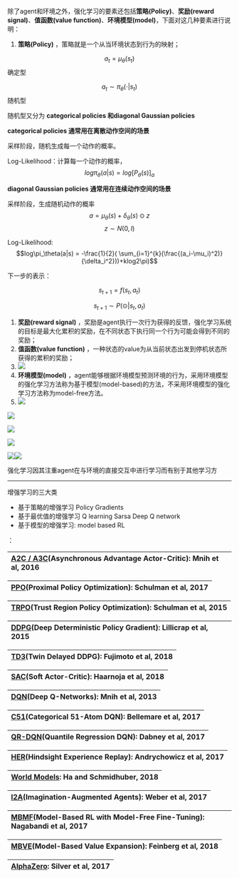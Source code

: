 除了agent和环境之外，强化学习的要素还包括**策略\(Policy\)**、**奖励\(reward signal\)**、**值函数\(value function\)**、**环境模型\(model\)**，下面对这几种要素进行说明：

1. **策略\(Policy\)**
   ，策略就是一个从当环境状态到行为的映射；$$$$   

$$a_t = \mu_\theta(s_t)$$   确定型

$$a_t \sim \pi_\theta(\cdot|s_t)$$ 随机型

随机型又分为 **categorical policies 和diagonal Gaussian policies**

**categorical policies 通常用在离散动作空间的场景**

采样阶段，随机生成每一个动作的概率。

Log-Likelihood：计算每一个动作的概率，$$log\pi_\theta(a|s) = log[P_\theta(s)]_a$$

**diagonal Gaussian policies 通常用在连续动作空间的场景**

采样阶段，生成随机动作的概率 $$a = \mu_\theta(s) +\delta_\theta(s)\odot z$$    $$z\sim N(0,I)$$

Log-Likelihood: $$log\pi_\theta(a|s) = -\frac{1}{2}( \sum_{i=1}^{k}(\frac{(a_i-\mu_i)^2)}{\delta_i^2}))+klog2\pi)$$

下一步的表示：

$$s_{t+1} = f(s_t,a_t)$$

$$s_{t+1} \sim P(\odot|s_t, a_t)$$

1. **奖励\(reward signal\)**
   ，奖励是agent执行一次行为获得的反馈，强化学习系统的目标是最大化累积的奖励，在不同状态下执行同一个行为可能会得到不同的奖励；
2. **值函数\(value function\)**
   ，一种状态的value为从当前状态出发到停机状态所获得的累积的奖励；
3. ![](/assets/reinforcementlearing3.png)
4. **环境模型\(model\)**
   ，agent能够根据环境模型预测环境的行为，采用环境模型的强化学习方法称为基于模型\(model-based\)的方法，不采用环境模型的强化学习方法称为model-free方法。
5. ![](/assets/reinforcementlearning2.png)

![](/assets/reinforcementlearning1.png)

![](/assets/reinforcementlearning4.png)

![](/assets/reinforcementlearing5.png)

![](/assets/reinforcementlearning6.png)![](/assets/reinforementlearing7.png)

强化学习因其注重agent在与环境的直接交互中进行学习而有别于其他学习方

---

增强学习的三大类

* 基于策略的增强学习 Policy Gradients
* 基于最优值的增强学习 Q learning  Sarsa  Deep Q network
* 基于模型的增强学习: model based RL

：







| [A2C / A3C](https://arxiv.org/abs/1602.01783)\(Asynchronous Advantage Actor-Critic\): Mnih et al, 2016 |
| :--- |


| [PPO](https://arxiv.org/abs/1707.06347)\(Proximal Policy Optimization\): Schulman et al, 2017 |
| :--- |


| [TRPO](https://arxiv.org/abs/1502.05477)\(Trust Region Policy Optimization\): Schulman et al, 2015 |
| :--- |


| [DDPG](https://arxiv.org/abs/1509.02971)\(Deep Deterministic Policy Gradient\): Lillicrap et al, 2015 |
| :--- |


| [TD3](https://arxiv.org/abs/1802.09477)\(Twin Delayed DDPG\): Fujimoto et al, 2018 |
| :--- |


| [SAC](https://arxiv.org/abs/1801.01290)\(Soft Actor-Critic\): Haarnoja et al, 2018 |
| :--- |


| [DQN](https://www.cs.toronto.edu/~vmnih/docs/dqn.pdf)\(Deep Q-Networks\): Mnih et al, 2013 |
| :--- |


| [C51](https://arxiv.org/abs/1707.06887)\(Categorical 51-Atom DQN\): Bellemare et al, 2017 |
| :--- |


| [QR-DQN](https://arxiv.org/abs/1710.10044)\(Quantile Regression DQN\): Dabney et al, 2017 |
| :--- |


| [HER](https://arxiv.org/abs/1707.01495)\(Hindsight Experience Replay\): Andrychowicz et al, 2017 |
| :--- |


| [World Models](https://worldmodels.github.io/): Ha and Schmidhuber, 2018 |
| :--- |


| [I2A](https://arxiv.org/abs/1707.06203)\(Imagination-Augmented Agents\): Weber et al, 2017 |
| :--- |


| [MBMF](https://sites.google.com/view/mbmf)\(Model-Based RL with Model-Free Fine-Tuning\): Nagabandi et al, 2017 |
| :--- |


| [MBVE](https://arxiv.org/abs/1803.00101)\(Model-Based Value Expansion\): Feinberg et al, 2018 |
| :--- |


| [AlphaZero](https://arxiv.org/abs/1712.01815): Silver et al, 2017 |
| :--- |




[^1]: Enter footnote here.

